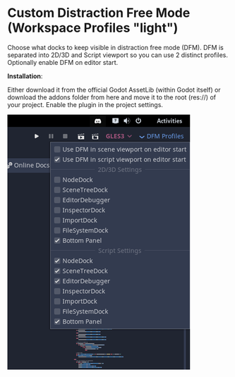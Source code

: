 # Custom Distraction Free Mode (Workspace Profiles "light")

Choose what docks to keep visible in distraction free mode (DFM). DFM is separated into 2D/3D and Script viewport so you can use 2 distinct profiles. Optionally enable DFM on editor start.

**Installation**:

Either download it from the official Godot AssetLib (within Godot itself) or download the addons folder from here and move it to the root (res://) of your project. Enable the plugin in the project settings.

![Preview](preview.png)
